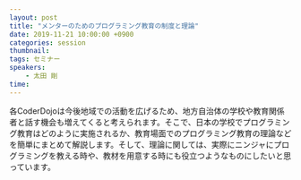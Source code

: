 ```yaml
---
layout: post
title: "メンターのためのプログラミング教育の制度と理論"
date: 2019-11-21 10:00:00 +0900
categories: session
thumbnail:
tags: セミナー
speakers:
    - 太田 剛
time:
---
```


各CoderDojoは今後地域での活動を広げるため、地方自治体の学校や教育関係者と話す機会も増えてくると考えられます。そこで、日本の学校でプログラミング教育はどのように実施されるか、教育場面でのプログラミング教育の理論などを簡単にまとめて解説します。そして、理論に関しては、実際にニンジャにプログラミングを教える時や、教材を用意する時にも役立つようなものにしたいと思っています。
